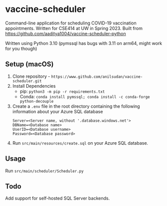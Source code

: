 # vaccine-scheduler

Command-line application for scheduling COVID-19 vaccination appointments.  Written for CSE414 at UW in Spring 2023.
Built from https://github.com/aaditya1004/vaccine-scheduler-python

Written using Python 3.10 (pymssql has bugs with 3.11 on arm64, might work for you though)

## Setup (macOS)

1. Clone repository - `https://www.github.com/anilsudan/vaccine-scheduler.git`
2. Install Dependencies
    - pip: `python3 -m pip -r requirements.txt`
    - Conda: `conda install pymssql; conda install -c conda-forge python-decouple`
3. Create a `.env` file in the root directory containing the following information about your Azure SQL database
   ```commandline
   Server=<Server name, without '.database.windows.net'>
   DBName=<Database name>
   UserID=<Database username>
   Password=<Database password>
   ```
4. Run `src/main/resources/create.sql` on your Azure SQL database.

## Usage

Run `src/main/scheduler/Scheduler.py`


## Todo

Add support for self-hosted SQL Server backends.
